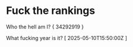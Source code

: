 # Fuck the rankings

Who the hell am I?
{ 34292919 }

What fucking year is it?
[ 2025-05-10T15:50:00Z ]
